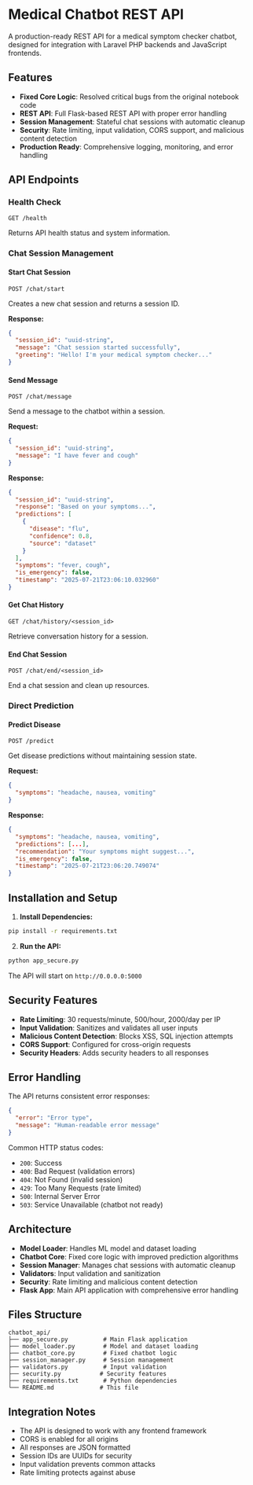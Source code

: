 # Medical Chatbot REST API

A production-ready REST API for a medical symptom checker chatbot, designed for integration with Laravel PHP backends and JavaScript frontends.

## Features

- **Fixed Core Logic**: Resolved critical bugs from the original notebook code
- **REST API**: Full Flask-based REST API with proper error handling
- **Session Management**: Stateful chat sessions with automatic cleanup
- **Security**: Rate limiting, input validation, CORS support, and malicious content detection
- **Production Ready**: Comprehensive logging, monitoring, and error handling

## API Endpoints

### Health Check
```
GET /health
```
Returns API health status and system information.

### Chat Session Management

#### Start Chat Session
```
POST /chat/start
```
Creates a new chat session and returns a session ID.

**Response:**
```json
{
  "session_id": "uuid-string",
  "message": "Chat session started successfully",
  "greeting": "Hello! I'm your medical symptom checker..."
}
```

#### Send Message
```
POST /chat/message
```
Send a message to the chatbot within a session.

**Request:**
```json
{
  "session_id": "uuid-string",
  "message": "I have fever and cough"
}
```

**Response:**
```json
{
  "session_id": "uuid-string",
  "response": "Based on your symptoms...",
  "predictions": [
    {
      "disease": "flu",
      "confidence": 0.8,
      "source": "dataset"
    }
  ],
  "symptoms": "fever, cough",
  "is_emergency": false,
  "timestamp": "2025-07-21T23:06:10.032960"
}
```

#### Get Chat History
```
GET /chat/history/<session_id>
```
Retrieve conversation history for a session.

#### End Chat Session
```
POST /chat/end/<session_id>
```
End a chat session and clean up resources.

### Direct Prediction

#### Predict Disease
```
POST /predict
```
Get disease predictions without maintaining session state.

**Request:**
```json
{
  "symptoms": "headache, nausea, vomiting"
}
```

**Response:**
```json
{
  "symptoms": "headache, nausea, vomiting",
  "predictions": [...],
  "recommendation": "Your symptoms might suggest...",
  "is_emergency": false,
  "timestamp": "2025-07-21T23:06:20.749074"
}
```

## Installation and Setup

1. **Install Dependencies:**
```bash
pip install -r requirements.txt
```

2. **Run the API:**
```bash
python app_secure.py
```

The API will start on `http://0.0.0.0:5000`

## Security Features

- **Rate Limiting**: 30 requests/minute, 500/hour, 2000/day per IP
- **Input Validation**: Sanitizes and validates all user inputs
- **Malicious Content Detection**: Blocks XSS, SQL injection attempts
- **CORS Support**: Configured for cross-origin requests
- **Security Headers**: Adds security headers to all responses

## Error Handling

The API returns consistent error responses:

```json
{
  "error": "Error type",
  "message": "Human-readable error message"
}
```

Common HTTP status codes:
- `200`: Success
- `400`: Bad Request (validation errors)
- `404`: Not Found (invalid session)
- `429`: Too Many Requests (rate limited)
- `500`: Internal Server Error
- `503`: Service Unavailable (chatbot not ready)

## Architecture

- **Model Loader**: Handles ML model and dataset loading
- **Chatbot Core**: Fixed core logic with improved prediction algorithms
- **Session Manager**: Manages chat sessions with automatic cleanup
- **Validators**: Input validation and sanitization
- **Security**: Rate limiting and malicious content detection
- **Flask App**: Main API application with comprehensive error handling

## Files Structure

```
chatbot_api/
├── app_secure.py          # Main Flask application
├── model_loader.py        # Model and dataset loading
├── chatbot_core.py        # Fixed chatbot logic
├── session_manager.py     # Session management
├── validators.py          # Input validation
├── security.py           # Security features
├── requirements.txt       # Python dependencies
└── README.md             # This file
```

## Integration Notes

- The API is designed to work with any frontend framework
- CORS is enabled for all origins
- All responses are JSON formatted
- Session IDs are UUIDs for security
- Input validation prevents common attacks
- Rate limiting protects against abuse

